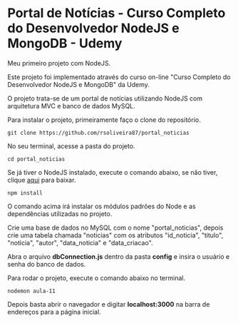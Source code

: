 # Portal de Notícias - Curso Completo do Desenvolvedor NodeJS e MongoDB - Udemy
Meu primeiro projeto com NodeJS.

Este projeto foi implementado através do curso on-line "Curso Completo do Desenvolvedor NodeJS e MongoDB" da Udemy.

O projeto trata-se de um portal de notícias utilizando NodeJS com arquitetura MVC e banco de dados MySQL.

Para instalar o projeto, primeiramente faço o clone do repositório.

    git clone https://github.com/rsoliveira87/portal_noticias

No seu terminal, acesse a pasta do projeto.

    cd portal_noticias

Se já tiver o NodeJS instalado, execute o comando abaixo, se não tiver, clique [aqui](https://nodejs.org/en/) para baixar.

    npm install

O comando acima irá instalar os módulos padrões do Node e as dependências utilizadas no projeto.

Crie uma base de dados no MySQL com o nome "portal_noticias", depois crie uma tabela chamada "noticias" com os atributos "id_noticia", "titulo", "noticia", "autor", "data_noticia" e "data_criacao".

Abra o arquivo **dbConnection.js** dentro da pasta **config** e insira o usuário e senha do banco de dados.

Para rodar o projeto, execute o comando abaixo no terminal.

    nodemon aula-11

Depois basta abrir o navegador e digitar **localhost:3000** na barra de endereços para a página inicial.